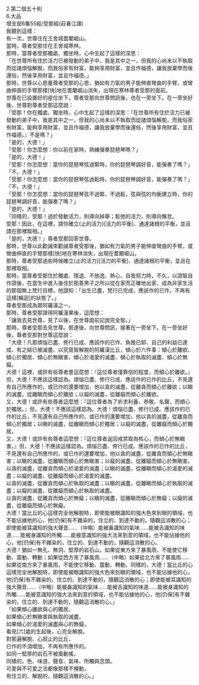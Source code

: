 2.第二個五十則  
6.大品  
增支部6集55經/受那經(莊春江譯)  
我聽到這樣：  
有一次，世尊住在王舍城耆闍崛山。  
當時，尊者受那住在王舍城寒林。  
那時，當尊者受那獨處、獨坐時，心中生起了這樣的深思：  
「在世尊所有住於活力已被發動的弟子中，我是其中之一，但我的心尚未以不執取而從諸煩惱解脫，而我俗家有財富，能夠享用財富，並且作福德，讓我放棄學而後還俗，然後享用財富，並且作福德。」  
那時，世尊以心思量尊者受那的心思，猶如有力氣的男子能伸直彎曲的手臂，或彎曲伸直的手臂那樣[快]地在耆闍崛山消失，出現在寒林尊者受那的面前。  
世尊在已設置好的座位坐下，尊者受那向世尊問訊後，也在一旁坐下。在一旁坐好後，世尊對尊者受那這麼說：  
「受那！你在獨處、獨坐時，心中生起了這樣的深思：『在世尊所有住於活力已被發動的弟子中，我是其中之一，但我的心尚未以不執取而從諸煩惱解脫，而我俗家有財富，能夠享用財富，並且作福德，讓我放棄學而後還俗，然後享用財富，並且作福德。』不是嗎？」  
「是的，大德！」  
「受那！你怎麼想：你以前在家時，熟練彈奏琵琶琴嗎？」  
「是的，大德！」  
「受那！你怎麼想：當你的琵琶琴弦過緊時，你的琵琶琴調好音，能彈奏了嗎？」  
「不，大德！」  
「受那！你怎麼想：當你的琵琶琴弦過鬆時，你的琵琶琴調好音，能彈奏了嗎？」  
「不，大德！」  
「受那！你怎麼想：當你的琵琶琴弦不過緊、不過鬆，弦與弦的均衡建立時，你的琵琶琴調好音，能彈奏了嗎？」  
「是的，大德！」  
「同樣的，受那！過於發動活力，則導向掉舉；鬆弛的活力，則導向懈怠。  
受那！因此，在這裡，請你確立{止的活力}[活力的平衡]、通達諸根的平衡，並且請在那裡取相。」  
「是的，大德！」尊者受那回答世尊。  
那時，世尊以此勸誡來勸誡尊者受那後，猶如有力氣的男子能伸直彎曲的手臂，或彎曲伸直的手臂那樣[快]地在寒林消失，出現在耆闍崛山。  
那時，尊者受那過些時候確立{止的活力}[活力的平衡]、通達諸根的平衡，並且在那裡取相。  
那時，當尊者受那住於獨處、隱退、不放逸、熱心、自我努力時，不久，以證智自作證後，在當生中進入後住於那善男子之所以從在家而正確地出家，成為非家生活的那個無上梵行目標，他證知：「出生已盡，梵行已完成，應該作的已作，不再有這樣[輪迴]的狀態了。」  
尊者受那成為眾阿羅漢之一。  
那時，尊者受那證得阿羅漢果後，這麼想：  
「讓我去見世尊，見了以後，在世尊面前記說完全智。」  
那時，尊者受那去見世尊。抵達後，向世尊問訊，接著在一旁坐下。在一旁坐好後，尊者受那對世尊這麼說：  
「大德！凡那煩惱已盡、修行已成、應該作的已作、負擔已卸、自己的利益已達成、有之結已被滅盡、以究竟智解脫的阿羅漢比丘，傾心於六件事：傾心於離欲、傾心於獨居、傾心於無瞋害、傾心於渴愛的滅盡、傾心於執取的滅盡、傾心於無癡。  
大德！這裡，或許有些尊者會這麼想：『這位尊者僅靠信的程度，而傾心於離欲。』但，大德！不應該這樣認為。煩惱已盡、修行已成、應該作的已作的比丘，不見還有自己所應作的，或已作的還要增加，他以貪的滅盡，從離貪而傾心於離欲；以瞋的滅盡，從離瞋而傾心於離欲；以癡的滅盡，從離癡而傾心於離欲。  
又，大德！或許有些尊者這麼想：『這位尊者為了祈求利養、恭敬、名聲，而傾心於獨居。』但，大德！不應該這樣認為。大德！煩惱已盡、修行已成、應該作的已作的比丘，不見還有自己所應作的，或已作的還要增加，他以貪的滅盡，從離貪而傾心於獨居；以瞋的滅盡，從離瞋而傾心於獨居；以癡的滅盡，從離癡而傾心於獨居。  
又，大德！或許有些尊者這麼想：『這位尊者返回戒禁取為核心，而傾心於無瞋害。』但，大德！不應該這樣認為。煩惱已盡、修行已成、應該作的已作的比丘，不見還有自己所應作的，或已作的還要增加，他以貪的滅盡，從離貪而傾心於無瞋害；以瞋的滅盡，從離瞋而傾心於無瞋害；以癡的滅盡，從離癡而傾心於無瞋害。  
以貪的滅盡，從離貪而傾心於渴愛的滅盡；以瞋的滅盡，從離瞋而傾心於渴愛的滅盡；以癡的滅盡，從離癡而傾心於渴愛的滅盡。  
以貪的滅盡，從離貪而傾心於執取的滅盡；以瞋的滅盡，從離瞋而傾心於執取的滅盡；以癡的滅盡，從離癡而傾心於執取的滅盡。  
以貪的滅盡，從離貪而傾心於無癡；以瞋的滅盡，從離瞋而傾心於無癡；以癡的滅盡，從離癡而傾心於無癡。  
大德！當比丘的心這樣完全地解脫時，即使能被眼識知的強大色來到眼的領域，也不能佔據他的心，他[仍保]有不雜染的，住立的、到達不動的，隨觀這消散的心；即使能被耳識知的強大聲音……（中略）能被鼻識知的氣味……能被舌識知的味道……能被身識知的所觸……能被意識知的強大法來到意的領域，也不能佔據他的心，他[仍保]有不雜染的，住立的、到達不動的，隨觀這消散的心。  
大德！猶如一無孔、無洞、堅厚的岩石山，如果從東方來了暴風雨，不能使它移動、震動、轉動；如果從西方來了暴風雨……（中略）如果從北方來了暴風雨……如果從南方來了暴風雨，不能使它移動、震動、轉動。同樣的，大德！當比丘的心這樣完全地解脫時，即使能被眼識知的強大色來到眼的領域，也不能佔據他的心，他[仍保]有不雜染的，住立的、到達不動的，隨觀這消散的心；即使能被耳識知的強大聲音……（中略）能被鼻識知的氣味……能被舌識知的味道……能被身識知的所觸……能被意識知的強大法來到意的領域，也不能佔據他的心，他[仍保]有不雜染的，住立的、到達不動的，隨觀這消散的心。」  
「如果傾心離欲與心的獨居，  
如果傾心於無瞋害與執取的滅盡，  
如果傾心於渴愛的滅盡與心的無癡，  
看見[六]處的生起後，心完全解脫。  
對那遍解脫、心寂止的比丘，  
已作的不須增加，不再有所應作的。  
如同一堅厚的岩石不被風動搖，  
同樣的，色、味道、聲音、氣味、所觸與念頭。  
可愛與不可愛之法都像那樣不攪動，  
有住立的、解脫的，隨觀這消散的心。」  
  
  
